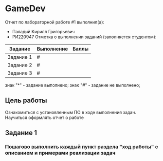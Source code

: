 # GameDev
Отчет по лабораторной работе #1 выполнил(а):
- Паладий Кирилл Григорьевич
- РИ220947
Отметка о выполнении заданий (заполняется студентом):

| Задание | Выполнение | Баллы |
| ------ | ------ | ------ |
| Задание 1 | # |  |
| Задание 2 | # |  |
| Задание 3 | # |  |

знак "*" - задание выполнено; знак "#" - задание не выполнено;

## Цель работы
Ознакомиться с установленным ПО в ходе выполнения задач. Научиться оформлять отчет о работе

## Задание 1
### Пошагово выполнить каждый пункт раздела "ход работы" с описанием и примерами реализации задач
